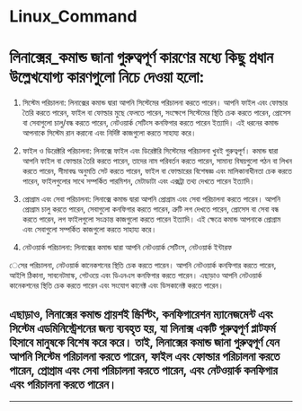 # Linux_Command
# লিনাক্সের_কমান্ড জানা গুরুত্বপূর্ণ কারণের মধ্যে কিছু প্রধান উল্লেখযোগ্য কারণগুলো নিচে দেওয়া হলো:

1. সিস্টেম পরিচালনা: লিনাক্সের কমান্ড দ্বারা আপনি সিস্টেমের পরিচালনা করতে পারেন। আপনি ফাইল এবং ফোল্ডার তৈরি করতে পারেন, ফাইল বা ফোল্ডার মুছে ফেলতে পারেন, সংক্ষেপে সিস্টেমের স্থিতি চেক করতে পারেন, প্রোসেস বা সেবাগুলো চালু/বন্ধ করতে পারেন, নেটওয়ার্ক সেটিংস কনফিগার করতে পারেন ইত্যাদি। এই ধরনের কমান্ড আপনাকে সিস্টেম রান করানো এবং নির্দিষ্ট কাজগুলো করতে সাহায্য করে।

2. ফাইল ও ডিরেক্টরি পরিচালনা: লিনাক্সে ফাইল এবং ডিরেক্টরি সিস্টেমের পরিচালনা খুবই গুরুত্বপূর্ণ। কমান্ড দ্বারা আপনি ফাইল বা ফোল্ডার তৈরি করতে পারেন, তাদের নাম পরিবর্তন করতে পারেন, সামান্য বিষয়গুলো পঠন বা লিখন করতে পারেন, সীমাবদ্ধ অনুমতি সেট করতে পারেন, ফাইল বা ফোল্ডারের বিশেষজ্ঞ এবং মালিকানাধীনতা চেক করতে পারেন, ফাইলগুলোর সাথে সম্পর্কিত পারমিশন, মেটাডাটা এবং এক্সট্রা তথ্য দেখতে পারেন ইত্যাদি।

3. প্রোগ্রাম এবং সেবা পরিচালনা: লিনাক্সে কমান্ড দ্বারা আপনি প্রোগ্রাম এবং সেবা পরিচালনা করতে পারেন। আপনি প্রোগ্রাম চালু করতে পারেন, সেবাগুলো কনফিগার করতে পারেন, ত্রুটি লগ দেখতে পারেন, প্রোসেস বা সেবা বন্ধ করতে পারেন, লগ ফাইলগুলো সংক্রান্ত কাজগুলো করতে পারেন ইত্যাদি। এই ক্ষেত্রে কমান্ড আপনাকে প্রোগ্রাম এবং সেবাগুলো সম্পর্কিত কাজগুলো করতে সাহায্য করে।

4. নেটওয়ার্ক পরিচালনা: লিনাক্সের কমান্ড দ্বারা আপনি নেটওয়ার্ক সেটিংস, নেটওয়ার্ক ইন্টারফ

েসের পরিচালনা, নেটওয়ার্ক কানেকশনের স্থিতি চেক করতে পারেন। আপনি নেটওয়ার্ক কনফিগার করতে পারেন, আইপি ঠিকানা, সাবনেটমাস্ক, গেটওয়ে এবং ডিএনএস কনফিগার করতে পারেন। এছাড়াও আপনি নেটওয়ার্ক কানেকশনের স্থিতি চেক করতে পারেন এবং সংযোগ কানেক্ট এবং ডিসকানেক্ট করতে পারেন।

এছাড়াও, লিনাক্সের কমান্ড প্রায়শই স্ক্রিপ্টিং, কনফিগারেশন ম্যানেজমেন্ট এবং সিস্টেম এডমিনিস্ট্রেশনের জন্য ব্যবহৃত হয়, যা লিনাক্স একটি গুরুত্বপূর্ণ প্লাটফর্ম হিসাবে মানুষকে বিশেষ করে করে। তাই, লিনাক্সের কমান্ড জানা গুরুত্বপূর্ণ যেন আপনি সিস্টেম পরিচালনা করতে পারেন, ফাইল এবং ফোল্ডার পরিচালনা করতে পারেন, প্রোগ্রাম এবং সেবা পরিচালনা করতে পারেন, এবং নেটওয়ার্ক কনফিগার এবং পরিচালনা করতে পারেন।
----------------------------------------------------------------------------------------------------------------------------------------------------
----------------------------------------------------------------------------------------------------------------------------------------------------

